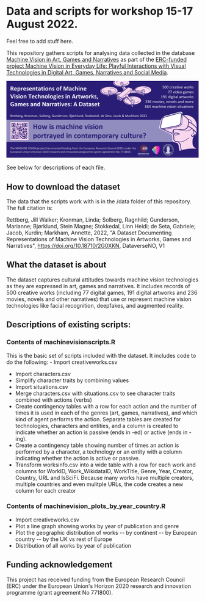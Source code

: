 # Data and scripts for workshop 15-17 August 2022.

Feel free to add stuff here.

This repository gathers scripts for analysing data collected in the database [Machine Vision in Art, Games and Narratives](https://machine-vision.no) as part of the [ERC-funded project Machine Vision in Everyday Life: Playful Interactions with Visual Technologies in Digital Art, Games, Narratives and Social Media](https://www.uib.no/en/machinevision/).

![Graphical abstract describing dataset](images/machine_vision_dataset_graphical_abstract_1328x531_web.png)

See below for descriptions of each file.

## How to download the dataset

The data that the scripts work with is in the /data folder of this repository. The full citation is:

Rettberg, Jill Walker; Kronman, Linda; Solberg, Ragnhild; Gunderson, Marianne; Bjørklund, Stein Magne; Stokkedal, Linn Heidi; de Seta, Gabriele; Jacob, Kurdin; Markham, Annette, 2022, "A Dataset Documenting Representations of Machine Vision Technologies in Artworks, Games and Narratives", <https://doi.org/10.18710/2G0XKN>, DataverseNO, V1

## What the dataset is about

The dataset captures cultural attitudes towards machine vision technologies as they are expressed in art, games and narratives. It includes records of 500 creative works (including 77 digital games, 191 digital artworks and 236 movies, novels and other narratives) that use or represent machine vision technologies like facial recognition, deepfakes, and augmented reality.

## Descriptions of existing scripts:

### Contents of machinevisionscripts.R

This is the basic set of scripts included with the dataset. It includes code to do the following: - Import creativeworks.csv 
- Import characters.csv 
- Simplify character traits by combining values 
- Import situations.csv 
- Merge characters.csv with situations.csv to see character traits combined with actions (verbs) 
- Create contingency tables with a row for each action and the number of times it is used in each of the genres (art, games, narratives), and which kind of agent performs the action. Separate tables are created for technologies, characters and entities, and a column is created to indicate whether an action is passive (ends in -ed) or active (ends in -ing). 
- Create a contingency table showing number of times an action is performed by a character, a technology or an entity with a column indicating whether the action is active or passive. 
- Transform worksinfo.csv into a wide table with a row for each work and columns for WorkID, Work_WikidataID, WorkTitle, Genre, Year, Creator, Country, URL and IsSciFi. Because many works have multiple creators, multiple countries and even mulitple URLs, the code creates a new column for each creator

### Contents of machinevision_plots_by_year_country.R

-   Import creativeworks.csv
-   Plot a line graph showing works by year of publication and genre
-   Plot the geographic distribution of works -- by continent -- by European country -- by the UK vs rest of Europe
-   Distribution of all works by year of publication

## Funding acknowledgement

This project has received funding from the European Research Council (ERC) under the European Union's Horizon 2020 research and innovation programme (grant agreement No 771800).
